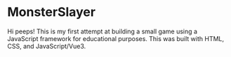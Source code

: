 # MonsterSlayer
Hi peeps! 
This is my first attempt at building a small game using a JavaScript framework for educational purposes. 
This was built with HTML, CSS, and JavaScript/Vue3.
